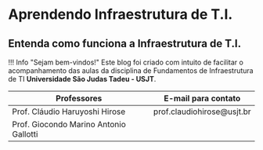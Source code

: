 # Aprendendo Infraestrutura de T.I.

## Entenda como funciona a Infraestrutura de T.I.

!!! Info "Sejam bem-vindos!"
    Este blog foi criado com intuito de facilitar o acompanhamento das aulas da disciplina de Fundamentos de Infraestrutura de TI **Universidade São Judas Tadeu - USJT**.


| Professores                           | E-mail para contato            |
| --------------------------------------|--------------------------------| 
|Prof. Cláudio Haruyoshi Hirose         | prof.claudiohirose&#64;usjt.br |
|Prof. Giocondo Marino Antonio Gallotti |                                |
